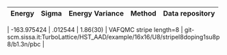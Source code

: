 |       Energy          |  Sigma          | Energy Variance  |  Method                                                          | Data repository                |
| ----------------------| ----------------| -----------------|------------------------------------------------------------------|------------------------------- |

|   -163.975424   |   .012544   |    1.86(30)   | VAFQMC stripe length=8 | git-scm.sissa.it:TurboLattice/HST_AAD/example/16x16/U8/stripel8doping1su8p8/b1.3n/pbc |
